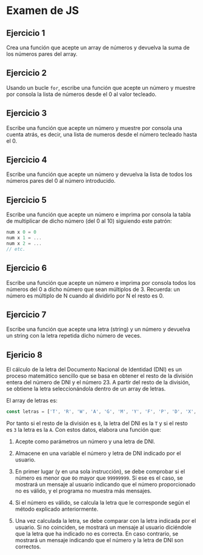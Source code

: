 # Examen de JS

## Ejercicio 1
Crea una función que acepte un array de números y devuelva la suma de los números pares del array.

## Ejercicio 2
Usando un bucle `for`, escribe una función que acepte un número y muestre por consola la lista de números desde el 0 al valor tecleado.

## Ejercicio 3
Escribe una función que acepte un número y muestre por consola una cuenta atrás, es decir, una lista de numeros desde el número tecleado hasta el 0.

## Ejercicio 4
Escribe una función que acepte un número y devuelva la lista de todos los números pares del 0 al número introducido.

## Ejercicio 5
Escribe una función que acepte un número e imprima por consola la tabla de multiplicar de dicho número (del 0 al 10) siguiendo este patrón:
```javascript
num x 0 = 0
num x 1 = ...
num x 2 = ...
// etc.
```

## Ejercicio 6
Escribe una función que acepte un número e imprima por consola todos los números del 0 a dicho número que sean múltiplos de 3. Recuerda: un número es múltiplo de N cuando al dividirlo por N el resto es 0.

## Ejercicio 7
Escribe una función que acepte una letra (string) y un número y devuelva un string con la letra repetida dicho número de veces.

## Ejericio 8
El cálculo de la letra del Documento Nacional de Identidad (DNI) es un proceso matemático sencillo que se basa en obtener el resto de la división entera del número de DNI y el número 23. A partir del resto de la división, se obtiene la letra seleccionándola dentro de un array de letras.

El array de letras es:
```javascript
const letras = ['T', 'R', 'W', 'A', 'G', 'M', 'Y', 'F', 'P', 'D', 'X', 'B', 'N', 'J', 'Z', 'S', 'Q', 'V', 'H', 'L', 'C', 'K', 'E', 'T'];
```
  
Por tanto si el resto de la división es `0`, la letra del DNI es la `T` y si el resto es `3` la letra es la `A`. Con estos datos, elabora una función que:

1. Acepte como parámetros un número y una letra de DNI.

2. Almacene en una variable el número y letra de DNI indicado por el usuario.

3. En primer lugar (y en una sola instrucción), se debe comprobar si el número es menor que `0`o mayor que `99999999`. Si ese es el caso, se mostrará un mensaje al usuario indicando que el número proporcionado no es válido, y el programa no muestra más mensajes.

4. Si el número es válido, se calcula la letra que le corresponde según el método explicado anteriormente.

5. Una vez calculada la letra, se debe comparar con la letra indicada por el usuario. Si no coinciden, se mostrará un mensaje al usuario diciéndole que la letra que ha indicado no es correcta. En caso contrario, se mostrará un mensaje indicando que el número y la letra de DNI son correctos.
